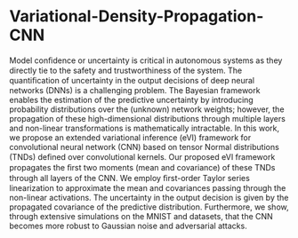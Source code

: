 # Variational-Density-Propagation-CNN
Model conﬁdence or uncertainty is critical in autonomous systems as they directly tie to the safety and trustworthiness of the system. 
The quantiﬁcation of uncertainty in the output decisions of deep neural networks (DNNs) is a challenging problem. 
The Bayesian framework enables the estimation of the predictive uncertainty by introducing probability distributions over the (unknown) network weights; 
however, the propagation of these high-dimensional distributions through multiple layers and non-linear transformations is mathematically intractable. 
In this work, we propose an extended variational inference (eVI) framework for convolutional neural network (CNN) based on tensor Normal distributions (TNDs) deﬁned over convolutional kernels. 
Our proposed eVI framework propagates the ﬁrst two moments (mean and covariance) of these TNDs through all layers of the CNN. 
We employ ﬁrst-order Taylor series linearization to approximate the mean and covariances passing through the non-linear activations. 
The uncertainty in the output decision is given by the propagated covariance of the predictive distribution. 
Furthermore, we show, through extensive simulations on the MNIST and datasets, that the CNN becomes more robust to Gaussian noise and adversarial attacks.
